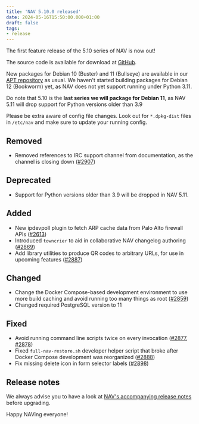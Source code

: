 ```yaml
---
title: 'NAV 5.10.0 released'
date: 2024-05-16T15:50:00.000+01:00
draft: false
tags:
- release
---
```


The first feature release of the 5.10 series of NAV is now out!

The source code is available for download at [GitHub](https://github.com/UNINETT/nav/releases).

New packages for Debian 10 (Buster) and 11 (Bullseye) are available in our [APT
repository](https://nav.uninett.no/install-instructions/#debian) as usual.  We
haven't started building packages for Debian 12 (Bookworm) yet, as NAV does not
yet support running under Python 3.11.

Do note that 5.10 is the **last series we will package for Debian 11**, as NAV
5.11 will drop support for Python versions older than 3.9

Please be extra aware of config file changes. Look out for `*.dpkg-dist` files
in `/etc/nav` and make sure to update your running config.

## Removed

- Removed references to IRC support channel from documentation, as the channel
  is closing down ([#2907](https://github.com/Uninett/nav/issues/2907))

## Deprecated

- Support for Python versions older than 3.9 will be dropped in NAV 5.11.

## Added

- New ipdevpoll plugin to fetch ARP cache data from Palo Alto firewall APIs
  ([#2613](https://github.com/Uninett/nav/issues/2613))
- Introduced `towncrier` to aid in collaborative NAV changelog authoring
  ([#2869](https://github.com/Uninett/nav/issues/2869))
- Add library utilities to produce QR codes to arbitrary URLs, for use in
  upcoming features ([#2887](https://github.com/Uninett/nav/issues/2887))

## Changed

- Change the Docker Compose-based development environment to use more build
  caching and avoid running too many things as root
  ([#2859](https://github.com/Uninett/nav/issues/2859))
- Changed required PostgreSQL version to 11

## Fixed

- Avoid running command line scripts twice on every invocation
  ([#2877](https://github.com/Uninett/nav/issues/2877),
  [#2878](https://github.com/Uninett/nav/pull/2878))
- Fixed `full-nav-restore.sh` developer helper script that broke after Docker
  Compose development was reorganized
  ([#2888](https://github.com/Uninett/nav/issues/2888))
- Fix missing delete icon in form selector labels
  ([#2898](https://github.com/Uninett/nav/issues/2898))
 
## Release notes

We always advise you to have a look at [NAV's accompanying release notes](https://nav.readthedocs.io/en/latest/release-notes.html#nav-5-10) before upgrading.

Happy NAVing everyone!


